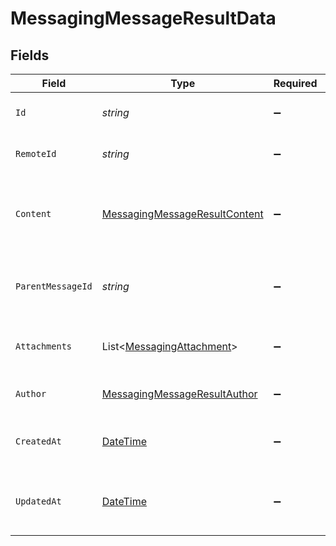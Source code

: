 # MessagingMessageResultData


## Fields

| Field                                                                                     | Type                                                                                      | Required                                                                                  | Description                                                                               | Example                                                                                   |
| ----------------------------------------------------------------------------------------- | ----------------------------------------------------------------------------------------- | ----------------------------------------------------------------------------------------- | ----------------------------------------------------------------------------------------- | ----------------------------------------------------------------------------------------- |
| `Id`                                                                                      | *string*                                                                                  | :heavy_minus_sign:                                                                        | Unique identifier                                                                         | 8187e5da-dc77-475e-9949-af0f1fa4e4e3                                                      |
| `RemoteId`                                                                                | *string*                                                                                  | :heavy_minus_sign:                                                                        | Provider's unique identifier                                                              | 8187e5da-dc77-475e-9949-af0f1fa4e4e3                                                      |
| `Content`                                                                                 | [MessagingMessageResultContent](../../Models/Components/MessagingMessageResultContent.md) | :heavy_minus_sign:                                                                        | Content of the message                                                                    | {<br/>"html": "\u003cp\u003eHello world\u003c/p\u003e",<br/>"plain": "Hello world"<br/>}  |
| `ParentMessageId`                                                                         | *string*                                                                                  | :heavy_minus_sign:                                                                        | ID of the parent message if this is a reply                                               | 8187e5da-dc77-475e-9949-af0f1fa4e4e3                                                      |
| `Attachments`                                                                             | List<[MessagingAttachment](../../Models/Components/MessagingAttachment.md)>               | :heavy_minus_sign:                                                                        | List of attachments in the message                                                        |                                                                                           |
| `Author`                                                                                  | [MessagingMessageResultAuthor](../../Models/Components/MessagingMessageResultAuthor.md)   | :heavy_minus_sign:                                                                        | Author of the message                                                                     |                                                                                           |
| `CreatedAt`                                                                               | [DateTime](https://learn.microsoft.com/en-us/dotnet/api/system.datetime?view=net-5.0)     | :heavy_minus_sign:                                                                        | Timestamp when the message was created                                                    | 2024-03-20T10:00:00Z                                                                      |
| `UpdatedAt`                                                                               | [DateTime](https://learn.microsoft.com/en-us/dotnet/api/system.datetime?view=net-5.0)     | :heavy_minus_sign:                                                                        | Timestamp when the message was last updated                                               | 2024-03-20T10:00:00Z                                                                      |
